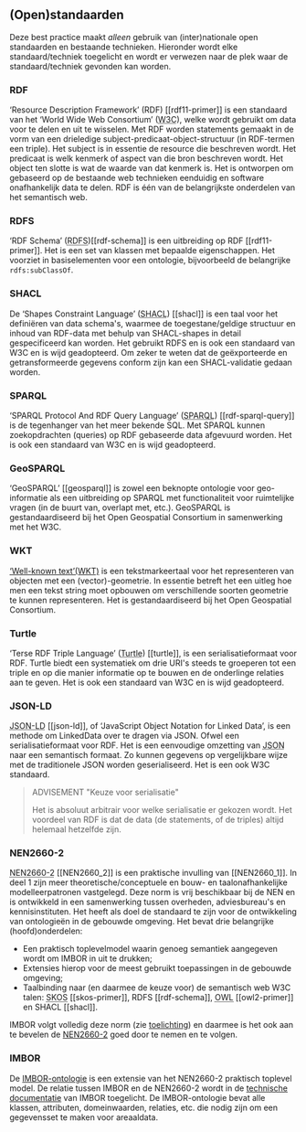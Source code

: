 ## (Open)standaarden

Deze best practice maakt _alleen_ gebruik van (inter)nationale open standaarden en bestaande technieken. Hieronder wordt elke standaard/techniek toegelicht en wordt er verwezen naar de plek waar de standaard/techniek gevonden kan worden.

### RDF
‘Resource Description Framework’ (RDF) [[rdf11-primer]] is een standaard van het ‘World Wide Web Consortium’ (<abbr title="World Wide Web Consortium">W3C</abbr>), welke wordt gebruikt om data voor te delen en uit te wisselen. Met RDF worden statements gemaakt in de vorm van een drieledige subject-predicaat-object-structuur (in RDF-termen een triple). Het subject is in essentie de resource die beschreven wordt. Het predicaat is welk kenmerk of aspect van die bron beschreven wordt. Het object ten slotte is wat de waarde van dat kenmerk is. Het is ontworpen om gebaseerd op de bestaande web technieken eenduidig en software onafhankelijk data te delen. RDF is één van de belangrijkste onderdelen van het semantisch web. 

### RDFS
‘RDF Schema’ (<abbr title="RDF Schema">RDFS</abbr>)[[rdf-schema]] is een uitbreiding op RDF [[rdf11-primer]]. Het is een set van klassen met bepaalde eigenschappen. Het voorziet in basiselementen voor een ontologie, bijvoorbeeld de belangrijke `rdfs:subClassOf`.

### SHACL
De ‘Shapes Constraint Language’ (<abbr title="Shapes Constraint Language">SHACL</abbr>) [[shacl]] is een taal voor het definiëren van data schema's, waarmee de toegestane/geldige structuur en inhoud van RDF-data met behulp van SHACL-shapes in detail gespecificeerd kan worden. Het gebruikt RDFS en is ook een standaard van W3C en is wijd geadopteerd. Om zeker te weten dat de geëxporteerde en getransformeerde gegevens conform zijn kan een SHACL-validatie gedaan worden.

### SPARQL
‘SPARQL Protocol And RDF Query Language’ (<abbr title="SPARQL Protocol And RDF Query Language">SPARQL</abbr>) [[rdf-sparql-query]] is de tegenhanger van het meer bekende SQL. Met SPARQL kunnen zoekopdrachten (queries) op RDF gebaseerde data afgevuurd worden. Het is ook een standaard van W3C en is wijd geadopteerd. 

### GeoSPARQL
‘GeoSPARQL’ [[geosparql]] is zowel een beknopte ontologie voor geo-informatie als een uitbreiding op SPARQL met functionaliteit voor ruimtelijke vragen (in de buurt van, overlapt met, etc.). GeoSPARQL is gestandaardiseerd bij het Open Geospatial Consortium in samenwerking met het W3C. 

### WKT
[‘Well-known text’(WKT)][5] is een tekstmarkeertaal voor het representeren van objecten met een (vector)-geometrie. In essentie betreft het een uitleg hoe men een tekst string moet opbouwen om verschillende soorten geometrie te kunnen representeren. Het is gestandaardiseerd bij het Open Geospatial Consortium. 

### Turtle
‘Terse RDF Triple Language’ (<abbr title="Terse RDF Triple Language">Turtle</abbr>) [[turtle]], is een serialisatieformaat voor RDF. Turtle biedt een systematiek om drie URI's steeds te groeperen tot een triple en op die manier informatie op te bouwen en de onderlinge relaties aan te geven. Het is ook een standaard van W3C en is wijd geadopteerd. 

### JSON-LD
<abbr title="JavaScript Object Notation for Linked Data">JSON-LD</abbr> [[json-ld]], of ‘JavaScript Object Notation for Linked Data’, is een methode om LinkedData over te dragen via JSON. Ofwel een serialisatieformaat voor RDF.  Het is een eenvoudige omzetting van <abbr title="JavaScript Object Notation">JSON</abbr> naar een semantisch formaat. Zo kunnen gegevens op vergelijkbare wijze met de traditionele JSON worden geserialiseerd. Het is een ook W3C standaard.

>ADVISEMENT "Keuze voor serialisatie"
> 
>Het is absoluut arbitrair voor welke serialisatie er gekozen wordt. Het voordeel van RDF is dat de data (de statements, of de triples) altijd helemaal hetzelfde zijn. 

### NEN2660-2
<abbr title="Regels voor informatiemodellering van de gebouwde omgeving - Deel 2: Praktische configuratie, extensie en implementatie van NEN 2660-1  ">NEN2660-2</abbr> [[NEN2660_2]] is een praktische invulling van [[NEN2660_1]]. In deel 1 zijn meer theoretische/conceptuele en bouw- en taalonafhankelijke modelleerpatronen vastgelegd. Deze norm is vrij beschikbaar bij de NEN en is ontwikkeld in een samenwerking tussen overheden, adviesbureau's en kennisinstituten. Het heeft als doel de standaard te zijn voor de ontwikkeling van ontologieën in de gebouwde omgeving. Het bevat drie belangrijke (hoofd)onderdelen:
* Een praktisch toplevelmodel waarin genoeg semantiek aangegeven wordt om IMBOR in uit te drukken;
* Extensies hierop voor de meest gebruikt toepassingen in de gebouwde omgeving;
* Taalbinding naar (en daarmee de keuze voor) de semantisch web W3C talen: <abbr title="Simple Knowledge Organization System">SKOS</abbr> [[skos-primer]], RDFS [[rdf-schema]], <abbr title="Web Ontology Language">OWL</abbr> [[owl2-primer]] en SHACL [[shacl]].

IMBOR volgt volledig deze norm (zie [toelichting][3]) en daarmee is het ook aan te bevelen de [NEN2660-2][1] goed door te nemen en te volgen.

### IMBOR
 
De [IMBOR-ontologie][4] is een extensie van het NEN2660-2 praktisch toplevel model. De relatie tussen IMBOR en de NEN2660-2 wordt in de [technische documentatie][2] van IMBOR toegelicht. De IMBOR-ontologie bevat alle klassen, attributen, domeinwaarden, relaties, etc. die nodig zijn om een gegevensset te maken voor areaaldata. 

[1]: https://www.nen.nl/nen-2660-2-2022-nl-291667
[2]: https://docs.crow.nl/imbor/techdoc/#imbor-samenhang-en-hierarchie
[3]: https://docs.crow.nl/imbor/techdoc/#nen2660-2
[4]: https://docs.crow.nl/onto-verkenner/imbor/
[5]: https://en.wikipedia.org/wiki/Well-known_text_representation_of_geometry
